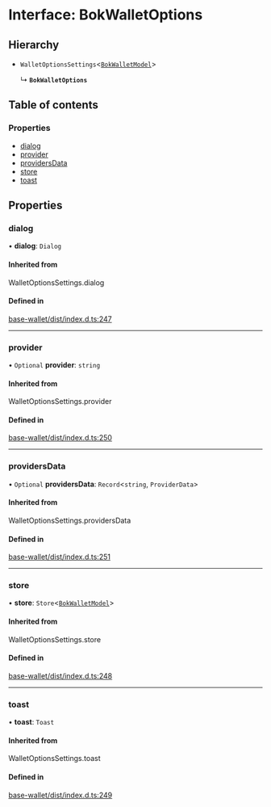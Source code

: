 # Interface: BokWalletOptions

## Hierarchy

- `WalletOptionsSettings`<[`BokWalletModel`](BokWalletModel.md)\>

  ↳ **`BokWalletOptions`**

## Table of contents

### Properties

- [dialog](BokWalletOptions.md#dialog)
- [provider](BokWalletOptions.md#provider)
- [providersData](BokWalletOptions.md#providersdata)
- [store](BokWalletOptions.md#store)
- [toast](BokWalletOptions.md#toast)

## Properties

### dialog

• **dialog**: `Dialog`

#### Inherited from

WalletOptionsSettings.dialog

#### Defined in

[base-wallet/dist/index.d.ts:247](https://gitlab.com/i3-market/code/wp3/t3.2/i3m-wallet-monorepo/-/blob/e04089c/packages/base-wallet/dist/index.d.ts#L247)

___

### provider

• `Optional` **provider**: `string`

#### Inherited from

WalletOptionsSettings.provider

#### Defined in

[base-wallet/dist/index.d.ts:250](https://gitlab.com/i3-market/code/wp3/t3.2/i3m-wallet-monorepo/-/blob/e04089c/packages/base-wallet/dist/index.d.ts#L250)

___

### providersData

• `Optional` **providersData**: `Record`<`string`, `ProviderData`\>

#### Inherited from

WalletOptionsSettings.providersData

#### Defined in

[base-wallet/dist/index.d.ts:251](https://gitlab.com/i3-market/code/wp3/t3.2/i3m-wallet-monorepo/-/blob/e04089c/packages/base-wallet/dist/index.d.ts#L251)

___

### store

• **store**: `Store`<[`BokWalletModel`](BokWalletModel.md)\>

#### Inherited from

WalletOptionsSettings.store

#### Defined in

[base-wallet/dist/index.d.ts:248](https://gitlab.com/i3-market/code/wp3/t3.2/i3m-wallet-monorepo/-/blob/e04089c/packages/base-wallet/dist/index.d.ts#L248)

___

### toast

• **toast**: `Toast`

#### Inherited from

WalletOptionsSettings.toast

#### Defined in

[base-wallet/dist/index.d.ts:249](https://gitlab.com/i3-market/code/wp3/t3.2/i3m-wallet-monorepo/-/blob/e04089c/packages/base-wallet/dist/index.d.ts#L249)
